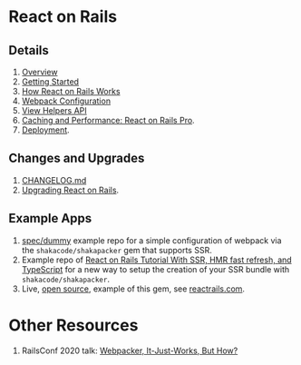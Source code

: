 # React on Rails

## Details
1. [Overview](https://www.shakacode.com/react-on-rails/docs/guides/react-on-rails-overview/)
1. [Getting Started](https://www.shakacode.com/react-on-rails/docs/getting-started/)
1. [How React on Rails Works](https://www.shakacode.com/react-on-rails/docs/guides/how-react-on-rails-works/)
1. [Webpack Configuration](https://www.shakacode.com/react-on-rails/docs/guides/webpack-configuration/)
1. [View Helpers API](https://www.shakacode.com/react-on-rails/docs/api/view-helpers-api/)
1. [Caching and Performance: React on Rails Pro](https://www.shakacode.com/react-on-rails-pro/).
1. [Deployment](https://www.shakacode.com/react-on-rails/docs/guides/deployment/).

## Changes and Upgrades
1. [CHANGELOG.md](https://github.com/shakacode/react_on_rails/tree/master/CHANGELOG.md)
2. [Upgrading React on Rails](https://www.shakacode.com/react-on-rails/docs/guides/upgrading-react-on-rails/#upgrading-to-v12).

## Example Apps
1. [spec/dummy](https://github.com/shakacode/react_on_rails/tree/master/spec/dummy) example repo for a simple configuration of webpack via the `shakacode/shakapacker` gem
that supports SSR.
2. Example repo of [React on Rails Tutorial With SSR, HMR fast refresh, and TypeScript](https://github.com/shakacode/react_on_rails_demo_ssr_hmr) for a new way to setup the creation of your SSR bundle with `shakacode/shakapacker`.
3. Live, [open source](https://github.com/shakacode/react-webpack-rails-tutorial), example of this gem, see [reactrails.com](http://reactrails.com).

# Other Resources
1. RailsConf 2020 talk: [Webpacker, It-Just-Works, But How?](http://railsconf.com/2020/video/justin-gordon-webpacker-it-just-works-but-how)
